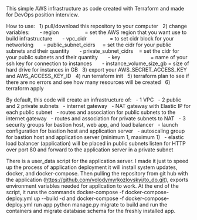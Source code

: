 This simple AWS infrastructure as code created with Terraform and made for DevOps position interview.

How to use:
  1) pull/download this repository to your computer
  2) change variables:
      - region                  = set the AWS region that you want use to build infrastructure
      - vpc_cidr                = to set cidr block for your networking
      - public_subnet_cidrs     = set the cidr for your public subnets and their quantity
      - private_subnet_cidrs    = set the cidr for your public subnets and their quantity
      - key                     = name of your ssh key for connection to instances
      - instance_volume_size_gb = size of hard drive for instances in GB
  3) export your AWS_SECRET_ACCESS_KEY and AWS_ACCESS_KEY_ID
  4) run terraform init
  5) terraform plan to see if there are no errors and see how many resources will be created
  6) terraform apply

By default, this code will create an infrastructure of:
  - 1 VPC
  - 2 public and 2 private subnets
  - internet gateway
  - NAT gateway with Elastic IP for each public subnet
  - routes and association for public subnets to the internet gateway
  - routes and association for private subnets to NAT
  - 3 security groups for bastion host, web app, and load balancer
  - launch configuration for bastion host and application server
  - autoscaling group for bastion host and application server (minimum 1, maximum 1)
  - elastic load balancer (application) will be placed in public subnets listen for HTTP over port 80 and forward to the application server in a private subnet



There is a user_data script for the application server. I made it just to speed up the process of application deployment
it will install system updates, docker, and docker-compose.
Then pulling the repository from git hub with the application (https://github.com/volodymyrkozlovskyi/to_do.git),
exports environment variables needed for application to work.
At the end of the script, it runs the commands docker-compose -f docker-compose-deploy.yml up --build -d and docker-compose -f docker-compose-deploy.yml run app python manage.py migrate
to build and run the containers and migrate database schema for the freshly installed app.
